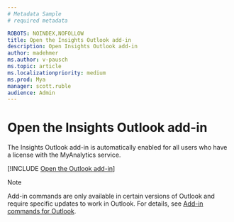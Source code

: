 ```yaml
---
# Metadata Sample
# required metadata

ROBOTS: NOINDEX,NOFOLLOW
title: Open the Insights Outlook add-in
description: Open Insights Outlook add-in
author: madehmer
ms.author: v-pausch
ms.topic: article
ms.localizationpriority: medium 
ms.prod: Mya
manager: scott.ruble
audience: Admin
---
```


# Open the Insights Outlook add-in

The Insights Outlook add-in is automatically enabled for all users who have a license with the MyAnalytics service.

[!INCLUDE [Open the Outlook add-in](../../Includes/to-open-outlook-add-in.md)]

> [!Note]
> Add-in commands are only available in certain versions of Outlook and require specific updates to work in Outlook. For details, see [Add-in commands for Outlook](/outlook/add-ins/add-in-commands-for-outlook).